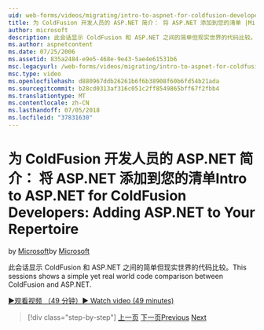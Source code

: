 ```yaml
---
uid: web-forms/videos/migrating/intro-to-aspnet-for-coldfusion-developers-adding-aspnet-to-your-repertoire
title: 为 ColdFusion 开发人员的 ASP.NET 简介： 将 ASP.NET 添加到您的清单 |Microsoft Docs
author: microsoft
description: 此会话显示 ColdFusion 和 ASP.NET 之间的简单但现实世界的代码比较。
ms.author: aspnetcontent
ms.date: 07/25/2006
ms.assetid: 835a2484-e9e5-468e-9e43-5ae4e61531b6
msc.legacyurl: /web-forms/videos/migrating/intro-to-aspnet-for-coldfusion-developers-adding-aspnet-to-your-repertoire
msc.type: video
ms.openlocfilehash: d880967ddb26261b6f6b38908f60b6fd54b21ada
ms.sourcegitcommit: b28cd0313af316c051c2ff8549865bff67f2fbb4
ms.translationtype: MT
ms.contentlocale: zh-CN
ms.lasthandoff: 07/05/2018
ms.locfileid: "37831630"
---
```

<a name="intro-to-aspnet-for-coldfusion-developers-adding-aspnet-to-your-repertoire"></a><span data-ttu-id="9c26f-103">为 ColdFusion 开发人员的 ASP.NET 简介： 将 ASP.NET 添加到您的清单</span><span class="sxs-lookup"><span data-stu-id="9c26f-103">Intro to ASP.NET for ColdFusion Developers: Adding ASP.NET to Your Repertoire</span></span>
====================
<span data-ttu-id="9c26f-104">by [Microsoft](https://github.com/microsoft)</span><span class="sxs-lookup"><span data-stu-id="9c26f-104">by [Microsoft](https://github.com/microsoft)</span></span>

<span data-ttu-id="9c26f-105">此会话显示 ColdFusion 和 ASP.NET 之间的简单但现实世界的代码比较。</span><span class="sxs-lookup"><span data-stu-id="9c26f-105">This sessions shows a simple yet real world code comparison between ColdFusion and ASP.NET.</span></span>

[<span data-ttu-id="9c26f-106">&#9654;观看视频 （49 分钟）</span><span class="sxs-lookup"><span data-stu-id="9c26f-106">&#9654; Watch video (49 minutes)</span></span>](https://channel9.msdn.com/Blogs/ASP-NET-Site-Videos/intro-to-aspnet-for-coldfusion-developers-adding-aspnet-to-your-repertoire)

> [!div class="step-by-step"]
> <span data-ttu-id="9c26f-107">[上一页](intro-to-aspnet-for-jsp-developers-building-applications.md)
> [下一页](introduction-to-aspnet-for-coldfusion-developers-building-an-aspnet-application.md)</span><span class="sxs-lookup"><span data-stu-id="9c26f-107">[Previous](intro-to-aspnet-for-jsp-developers-building-applications.md)
[Next](introduction-to-aspnet-for-coldfusion-developers-building-an-aspnet-application.md)</span></span>
